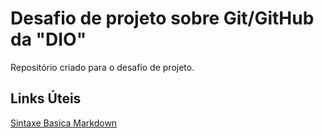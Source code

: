 # Desafio de projeto sobre Git/GitHub da "DIO"
Repositório criado para o desafio de projeto.


## Links Úteis
[Sintaxe Basica Markdown](https://www.markdownguide.org/basic-syntax/)
